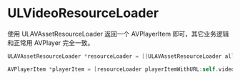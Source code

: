# ULVideoResourceLoader

使用 ULAVAssetResourceLoader 返回一个 AVPlayerItem 即可，其它业务逻辑和正常用 AVPlayer 完全一致。

```Objective-C 
ULAVAssetResourceLoader *resourceLoader = [[ULAVAssetResourceLoader alloc]init];

AVPlayerItem *playerItem = [resourceLoader playerItemWithURL:self.videoUrl];
```
